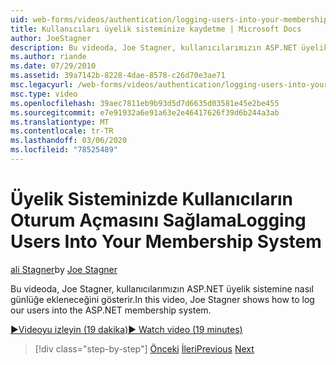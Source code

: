 ```yaml
---
uid: web-forms/videos/authentication/logging-users-into-your-membership-system
title: Kullanıcıları üyelik sisteminize kaydetme | Microsoft Docs
author: JoeStagner
description: Bu videoda, Joe Stagner, kullanıcılarımızın ASP.NET üyelik sistemine nasıl günlüğe ekleneceğini gösterir.
ms.author: riande
ms.date: 07/29/2010
ms.assetid: 39a7142b-8228-4dae-8578-c26d70e3ae71
msc.legacyurl: /web-forms/videos/authentication/logging-users-into-your-membership-system
msc.type: video
ms.openlocfilehash: 39aec7811eb9b93d5d7d6635d03581e45e2be455
ms.sourcegitcommit: e7e91932a6e91a63e2e46417626f39d6b244a3ab
ms.translationtype: MT
ms.contentlocale: tr-TR
ms.lasthandoff: 03/06/2020
ms.locfileid: "78525489"
---
```

# <a name="logging-users-into-your-membership-system"></a><span data-ttu-id="c257e-103">Üyelik Sisteminizde Kullanıcıların Oturum Açmasını Sağlama</span><span class="sxs-lookup"><span data-stu-id="c257e-103">Logging Users Into Your Membership System</span></span>

<span data-ttu-id="c257e-104">[ali Stagner](https://github.com/JoeStagner)</span><span class="sxs-lookup"><span data-stu-id="c257e-104">by [Joe Stagner](https://github.com/JoeStagner)</span></span>

<span data-ttu-id="c257e-105">Bu videoda, Joe Stagner, kullanıcılarımızın ASP.NET üyelik sistemine nasıl günlüğe ekleneceğini gösterir.</span><span class="sxs-lookup"><span data-stu-id="c257e-105">In this video, Joe Stagner shows how to log our users into the ASP.NET membership system.</span></span>

[<span data-ttu-id="c257e-106">&#9654;Videoyu izleyin (19 dakika)</span><span class="sxs-lookup"><span data-stu-id="c257e-106">&#9654; Watch video (19 minutes)</span></span>](https://channel9.msdn.com/Blogs/ASP-NET-Site-Videos/logging-users-into-your-membership-system)

> [!div class="step-by-step"]
> <span data-ttu-id="c257e-107">[Önceki](adding-users-to-your-membership-system.md)
> [İleri](implement-the-registration-verification-pattern.md)</span><span class="sxs-lookup"><span data-stu-id="c257e-107">[Previous](adding-users-to-your-membership-system.md)
[Next](implement-the-registration-verification-pattern.md)</span></span>
